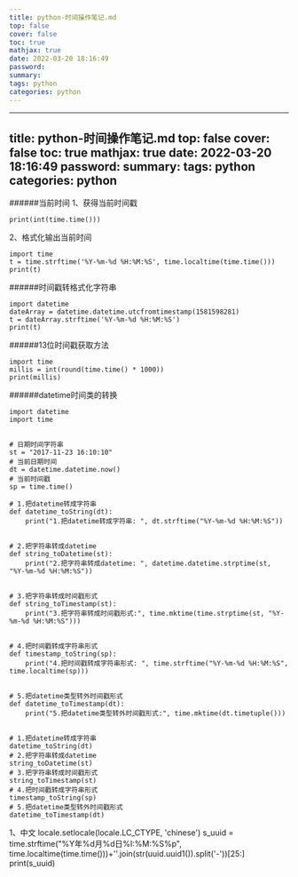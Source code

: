 ```yaml
---
title: python-时间操作笔记.md
top: false
cover: false
toc: true
mathjax: true
date: 2022-03-20 18:16:49
password:
summary:
tags: python
categories: python
---
```

---
title: python-时间操作笔记.md
top: false
cover: false
toc: true
mathjax: true
date: 2022-03-20 18:16:49
password:
summary:
tags: python
categories: python
---
######当前时间
1、获得当前时间戳
~~~
print(int(time.time()))
~~~

2、格式化输出当前时间
~~~
import time
t = time.strftime('%Y-%m-%d %H:%M:%S', time.localtime(time.time()))
print(t)
~~~
######时间戳转格式化字符串
~~~
import datetime
dateArray = datetime.datetime.utcfromtimestamp(1581598281)
t = dateArray.strftime('%Y-%m-%d %H:%M:%S')
print(t)

~~~

######13位时间戳获取方法
~~~
import time
millis = int(round(time.time() * 1000))
print(millis)
~~~

######datetime时间类的转换
~~~
import datetime
import time


# 日期时间字符串
st = "2017-11-23 16:10:10"
# 当前日期时间
dt = datetime.datetime.now()
# 当前时间戳
sp = time.time()

# 1.把datetime转成字符串
def datetime_toString(dt):
    print("1.把datetime转成字符串: ", dt.strftime("%Y-%m-%d %H:%M:%S"))


# 2.把字符串转成datetime
def string_toDatetime(st):
    print("2.把字符串转成datetime: ", datetime.datetime.strptime(st, "%Y-%m-%d %H:%M:%S"))


# 3.把字符串转成时间戳形式
def string_toTimestamp(st):
    print("3.把字符串转成时间戳形式:", time.mktime(time.strptime(st, "%Y-%m-%d %H:%M:%S")))


# 4.把时间戳转成字符串形式
def timestamp_toString(sp):
    print("4.把时间戳转成字符串形式: ", time.strftime("%Y-%m-%d %H:%M:%S", time.localtime(sp)))


# 5.把datetime类型转外时间戳形式
def datetime_toTimestamp(dt):
    print("5.把datetime类型转外时间戳形式:", time.mktime(dt.timetuple()))


# 1.把datetime转成字符串
datetime_toString(dt)
# 2.把字符串转成datetime
string_toDatetime(st)
# 3.把字符串转成时间戳形式
string_toTimestamp(st)
# 4.把时间戳转成字符串形式
timestamp_toString(sp)
# 5.把datetime类型转外时间戳形式
datetime_toTimestamp(dt)
~~~


1、中文
locale.setlocale(locale.LC_CTYPE, 'chinese')
s_uuid = time.strftime("%Y年%d月%d日%I:%M:%S%p", time.localtime(time.time()))+''.join(str(uuid.uuid1()).split('-'))[25:]
print(s_uuid)
